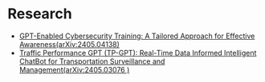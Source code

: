 # Research
- [GPT-Enabled Cybersecurity Training: A Tailored Approach for Effective Awareness(arXiv:2405.04138)](https://arxiv.org/abs/2405.04138)
- [Traffic Performance GPT (TP-GPT): Real-Time Data Informed Intelligent ChatBot for Transportation Surveillance and Management(arXiv:2405.03076 )](https://arxiv.org/abs/2405.03076)
